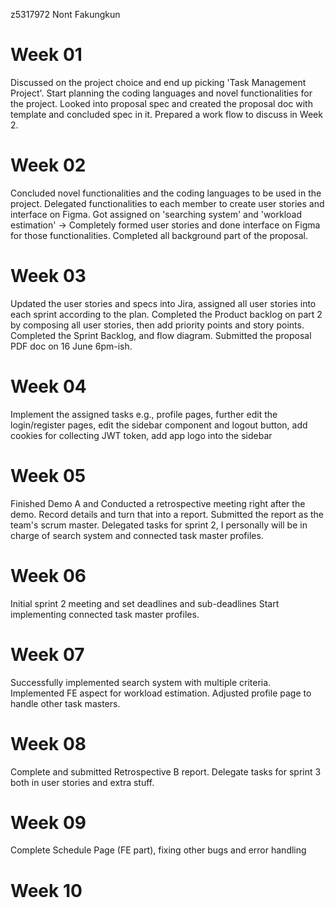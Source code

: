 z5317972 Nont Fakungkun
# Week 01
Discussed on the project choice and end up picking 'Task Management Project'. Start planning the coding languages and novel functionalities for the project.
Looked into proposal spec and created the proposal doc with template and concluded spec in it. Prepared a work flow to discuss in Week 2.

# Week 02
Concluded novel functionalities and the coding languages to be used in the project. Delegated functionalities to each member to create user stories and interface on Figma.
Got assigned on 'searching system' and 'workload estimation' -> Completely formed user stories and done interface on Figma for those functionalities.
Completed all background part of the proposal.

# Week 03
Updated the user stories and specs into Jira, assigned all user stories into each sprint according to the plan.
Completed the Product backlog on part 2 by composing all user stories, then add priority points and story points.
Completed the Sprint Backlog, and flow diagram.
Submitted the proposal PDF doc on 16 June 6pm-ish.

# Week 04
Implement the assigned tasks e.g., profile pages, further edit the login/register pages, edit the sidebar component and logout button, add cookies for collecting JWT token, add app logo into the sidebar

# Week 05
Finished Demo A and Conducted a retrospective meeting right after the demo.
Record details and turn that into a report. Submitted the report as the team's scrum master.
Delegated tasks for sprint 2, I personally will be in charge of search system and connected task master profiles.

# Week 06
Initial sprint 2 meeting and set deadlines and sub-deadlines
Start implementing connected task master profiles.

# Week 07
Successfully implemented search system with multiple criteria.
Implemented FE aspect for workload estimation.
Adjusted profile page to handle other task masters.

# Week 08
Complete and submitted Retrospective B report.
Delegate tasks for sprint 3 both in user stories and extra stuff.

# Week 09
Complete Schedule Page (FE part), fixing other bugs and error handling

# Week 10